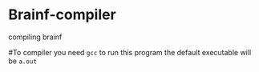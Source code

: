 # Brainf-compiler
compiling brainf

#To compiler
    you need ```gcc``` to run this program
    the default executable will be `a.out`
